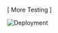[ More Testing ]

![Deployment](https://github.com/anoted/anoted.github.io/actions/workflows/pages/pages-build-deployment/badge.svg)